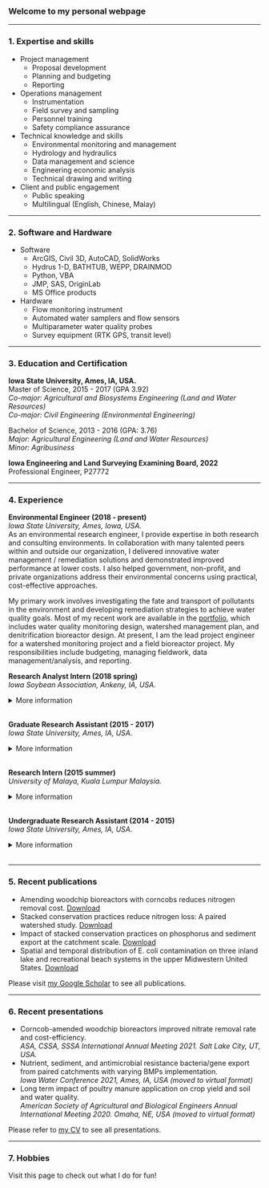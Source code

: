 ### Welcome to my personal webpage

---

### 1. Expertise and skills
- Project management
   -  Proposal development
   -  Planning and budgeting
   -  Reporting
- Operations management
   - Instrumentation 
   - Field survey and sampling
   - Personnel training
   - Safety compliance assurance
- Technical knowledge and skills
   - Environmental monitoring and management
   - Hydrology and hydraulics 
   - Data management and science
   - Engineering economic analysis
   - Technical drawing and writing
- Client and public engagement
   - Public speaking
   - Multilingual (English, Chinese, Malay)

---

### 2. Software and Hardware
- Software
   - ArcGIS, Civil 3D, AutoCAD, SolidWorks
   - Hydrus 1-D, BATHTUB, WEPP, DRAINMOD
   - Python, VBA
   - JMP, SAS, OriginLab
   - MS Office products
- Hardware
  - Flow monitoring instrument
  - Automated water samplers and flow sensors
  - Multiparameter water quality probes
  - Survey equipment (RTK GPS, transit level)

---

### 3. Education and Certification
__Iowa State University, Ames, IA, USA.__ <br>
Master of Science, 2015 - 2017 (GPA 3.92) <br>
_Co-major: Agricultural and Biosystems Engineering (Land and Water Resources) <br>
Co-major: Civil Engineering (Environmental Engineering)_ <br> 

Bachelor of Science, 2013 - 2016 (GPA: 3.76) <br>
_Major: Agricultural Engineering (Land and Water Resources) <br>
Minor: Agribusiness_ <br> 

__Iowa Engineering and Land Surveying Examining Board, 2022__ <br>
Professional Engineer, P27772

---

### 4. Experience
__Environmental Engineer (2018 - present)__ <br>
_Iowa State University, Ames, Iowa, USA._ <br> 
As an environmental research engineer, I provide expertise in both research and consulting environments. In collaboration with many talented peers within and outside our organization, I delivered innovative water management / remediation solutions and demonstrated improved performance at lower costs. I also helped government, non-profit, and private organizations address their environmental concerns using practical, cost-effective approaches. <br> 

My primary work involves investigating the fate and transport of pollutants in the environment and developing remediation strategies to achieve water quality goals. Most of my recent work are available in the <a href="/pdf/Ji Yeow Law - Portfolio.pdf " target="_blank" rel="noopener noreferrer">portfolio</a>, which includes water quality monitoring design, watershed management plan, and denitrification bioreactor design. At present, I am the lead project engineer for a watershed monitoring project and a field bioreactor project. My responsibilities include budgeting, managing fieldwork, data management/analysis, and reporting. <br>



__Research Analyst Intern (2018 spring)__ <br>
_Iowa Soybean Association, Ankeny, IA, USA._ <br>
<details>
<summary>
More information
</summary>    
I used DRAINMOD and Hydrus 1-D hydrology models to estimate surface and subsurface nitrogen loading from four tile-drained agricultural landscapes in Iowa. I also built a hydraulic retention time model using MS Excel and VBA to compute flows and nitrogen load reductions of 11 denitrification bioreactors across Iowa.
</details> <br>
   
__Graduate Research Assistant (2015 - 2017)__ <br>
_Iowa State University, Ames, IA, USA._ <br>
<details>
<summary>
More information
</summary> 
I led the R&D of electrically stimulated denitrification bioreactors, and successfully demonstrated improved bioreactor performance in feasibilities studies. I was responsible for the design, construction, operation, maintenance, and sampling of the bioreactors. I also conducted statistical and engineering economic analysis to compare the performance and cost-efficiency of modified vs. conventional bioreactors. The success of this work led to two peer-reviewed publications.
</details> <br>

__Research Intern (2015 summer)__ <br>
_University of Malaya, Kuala Lumpur Malaysia._ <br>
<details>
<summary>
More information
</summary> 
I assisted investigating the efficiency of the enhanced biological phosphorus removal (EBPR) process in municipal wastewater treatment under tropical-temperature conditions. I performed routine maintenance, sampling, and chemical analyses on sequencing batch bioreactors. I also delivered a literature review report on extended aeration wastewater treatments systems.
</details> <br>
                
__Undergraduate Research Assistant (2014 - 2015)__ <br>
_Iowa State University, Ames, IA, USA._ <br>
<details>
<summary>
More information
</summary> 
When working in the Soil Physics Lab and Water Quality Research Lab, I assisted studies focusing on soil and water quality research. Specifically, I  conducted soil and water sampling in the field, and performed chemical, biological, and physical analyses of soil/water samples in the laboratory. I also supported field construction, maintenance, and sampling for field-scale denitrification bioreactors.
</details> <br>

---

### 5. Recent publications
-	Amending woodchip bioreactors with corncobs reduces nitrogen removal cost. <a href="https://doi.org/10.1016/j.jenvman.2022.117135" target="_blank" rel="noopener noreferrer">Download</a> <br>
-	Stacked conservation practices reduce nitrogen loss: A paired watershed study. <a href="https://doi.org/10.1016/j.jenvman.2021.114053" target="_blank" rel="noopener noreferrer">Download</a> <br>
-	Impact of stacked conservation practices on phosphorus and sediment export at the catchment scale. <a href="https://doi.org/10.1002/jeq2.20140" target="_blank" rel="noopener noreferrer">Download</a> <br>
-	Spatial and temporal distribution of E. coli contamination on three inland lake and recreational beach systems in the upper Midwestern United States. <a href="https://doi.org/10.1016/j.scitotenv.2020.137846" target="_blank" rel="noopener noreferrer">Download</a> <br>


Please visit <a href="https://scholar.google.com/citations?hl=en&user=WJfo4p8AAAAJ" target="_blank" rel="noopener noreferrer">my Google Scholar</a> to see all publications.

---

### 6. Recent presentations
-	Corncob-amended woodchip bioreactors improved nitrate removal rate and cost-efficiency. <br> 
_ASA, CSSA, SSSA International Annual Meeting 2021. Salt Lake City, UT, USA._ <br>
-	Nutrient, sediment, and antimicrobial resistance bacteria/gene export from paired catchments with varying BMPs implementation. <br>
_Iowa Water Conference 2021, Ames, IA, USA (moved to virtual format)_ <br>
-	Long term impact of poultry manure application on crop yield and soil and water quality. <br>
_American Society of Agricultural and Biological Engineers Annual International Meeting 2020. Omaha, NE, USA (moved to virtual format)_ <br>


Please refer to <a href="/pdf/Ji Yeow Law - CV.pdf " target="_blank" rel="noopener noreferrer">my CV</a> to see all presentations.

---

### 7. Hobbies
Visit this page to check out what I do for fun!
<a href="jiyeow.github.io/hobby.md" target="_blank" rel="noopener noreferrer">

